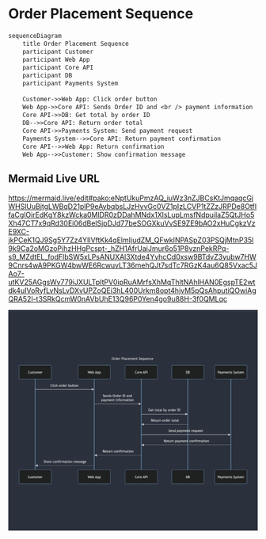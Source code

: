 # Order Placement Sequence

```mermaid
sequenceDiagram
    title Order Placement Sequence
    participant Customer
    participant Web App
    participant Core API
    participant DB
    participant Payments System

    Customer->>Web App: Click order button
    Web App->>Core API: Sends Order ID and <br /> payment information
    Core API->>DB: Get total by order ID
    DB-->>Core API: Return order total
    Core API->>Payments System: Send payment request
    Payments System-->>Core API: Return payment confirmation
    Core API-->>Web App: Return confirmation
    Web App-->>Customer: Show confirmation message
```

## Mermaid Live URL

https://mermaid.live/edit#pako:eNptUkuPmzAQ_iuWz3nZJBCsKtJmqaqcGjWHSlUuBjtgLWBqD21plP9eAybqbsLJzHyvGc0VZ1pIzLCVP1tZZzJRPDe8OtfIfaCglOirEdKgY8kzWcka0MlDR0zDDahMNdx1XlsLupLmsfNdpuilaZ5QtJHo5Xh47CT7x9qRd30Ei06dBelSjpDJd77beSOGXkuVvSE9ZE9bAO2xHuCgkzVzE9XC-jkPCeK1QJ9Sg5Y7Zz4YIlVftKk4qElmIjudZM_QFwkINPASpZ03PSQjMtnP35l9k9Ca2oMGzoPihzHHgPcspt-_hZH1AfrUaiJmur6o51P8vznPekRPq-s9_MZdtEL_fodFlbSW5xLPsANUXAl3Xtde4YyhcCd0xsw9BTdvZ3yubw7HW9Cnrs4wA9PKGW4bwWE6RcwuvLT36mehQJt7sdTc7RGzK4au6Q85Vxac5JAo7-utKV25AGgsWy779iJXULTpItPV0ipRuAMrfsXhMqThltNAhlHAN0EgspTE2wtdk4uIVoRyfLvNsLvDXvUPZoQEi3hL400Urkm8opt4hjvM5pQsAhputiQOwiAgQRA52l-t3SRkQcmW0nAVbUhE13Q96P0Yen4go9u88H-3f0QMLqc

![Sequence Diagram](./sequence-diagram-1.png)
